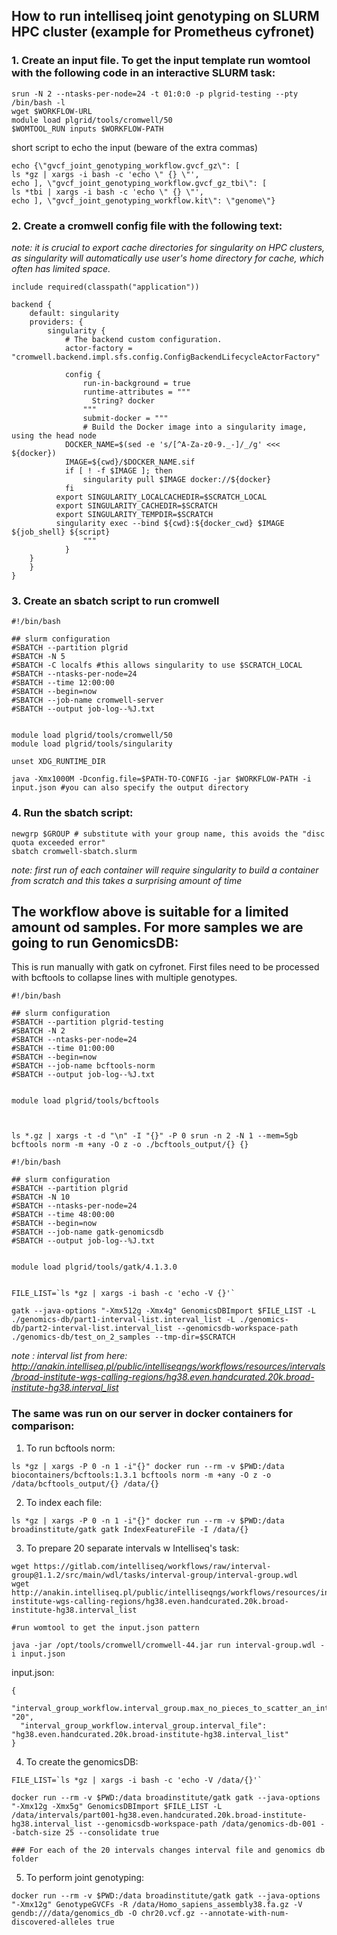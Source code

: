 ## How to run intelliseq joint genotyping on SLURM HPC cluster (example for Prometheus cyfronet)

### 1. Create an input file. To get the input template run womtool with the following code in an interactive SLURM task:

```
srun -N 2 --ntasks-per-node=24 -t 01:0:0 -p plgrid-testing --pty /bin/bash -l
wget $WORKFLOW-URL
module load plgrid/tools/cromwell/50
$WOMTOOL_RUN inputs $WORKFLOW-PATH
```

short script to echo the input (beware of the extra commas)
```
echo {\"gvcf_joint_genotyping_workflow.gvcf_gz\": [
ls *gz | xargs -i bash -c 'echo \" {} \"',
echo ], \"gvcf_joint_genotyping_workflow.gvcf_gz_tbi\": [
ls *tbi | xargs -i bash -c 'echo \" {} \"',
echo ], \"gvcf_joint_genotyping_workflow.kit\": \"genome\"}
```

### 2. Create a cromwell config file with the following text:

*note: it is crucial to export cache directories for singularity on HPC clusters, as singularity will automatically use user's home directory for cache, which often has limited space.*

```
include required(classpath("application"))

backend {
    default: singularity
    providers: {
        singularity {
            # The backend custom configuration.
            actor-factory = "cromwell.backend.impl.sfs.config.ConfigBackendLifecycleActorFactory"

            config {
                run-in-background = true
                runtime-attributes = """
                  String? docker
                """
                submit-docker = """
                # Build the Docker image into a singularity image, using the head node
    		DOCKER_NAME=$(sed -e 's/[^A-Za-z0-9._-]/_/g' <<< ${docker})
    		IMAGE=${cwd}/$DOCKER_NAME.sif
  	        if [ ! -f $IMAGE ]; then
        		singularity pull $IMAGE docker://${docker}
    		fi
		  export SINGULARITY_LOCALCACHEDIR=$SCRATCH_LOCAL
		  export SINGULARITY_CACHEDIR=$SCRATCH
		  export SINGULARITY_TEMPDIR=$SCRATCH
		  singularity exec --bind ${cwd}:${docker_cwd} $IMAGE ${job_shell} ${script}
                """
            }
	}
    }
}
```

### 3. Create an sbatch script to run cromwell 
```
#!/bin/bash

## slurm configuration
#SBATCH --partition plgrid
#SBATCH -N 5
#SBATCH -C localfs #this allows singularity to use $SCRATCH_LOCAL
#SBATCH --ntasks-per-node=24
#SBATCH --time 12:00:00
#SBATCH --begin=now
#SBATCH --job-name cromwell-server
#SBATCH --output job-log--%J.txt


module load plgrid/tools/cromwell/50 
module load plgrid/tools/singularity 

unset XDG_RUNTIME_DIR
 
java -Xmx1000M -Dconfig.file=$PATH-TO-CONFIG -jar $WORKFLOW-PATH -i input.json #you can also specify the output directory
```

### 4. Run the sbatch script:
```
newgrp $GROUP # substitute with your group name, this avoids the "disc quota exceeded error"
sbatch cromwell-sbatch.slurm
```
*note: first run of each container will require singularity to build a container from scratch and this takes a surprising amount of time*


## The workflow above is suitable for a limited amount od samples. For more samples we are going to run GenomicsDB:
This is run manually with gatk on cyfronet. First files need to be processed with bcftools to collapse lines with multiple genotypes.

```
#!/bin/bash

## slurm configuration
#SBATCH --partition plgrid-testing
#SBATCH -N 2
#SBATCH --ntasks-per-node=24
#SBATCH --time 01:00:00
#SBATCH --begin=now
#SBATCH --job-name bcftools-norm
#SBATCH --output job-log--%J.txt


module load plgrid/tools/bcftools



ls *.gz | xargs -t -d "\n" -I "{}" -P 0 srun -n 2 -N 1 --mem=5gb bcftools norm -m +any -O z -o ./bcftools_output/{} {}
```


```
#!/bin/bash

## slurm configuration
#SBATCH --partition plgrid
#SBATCH -N 10
#SBATCH --ntasks-per-node=24
#SBATCH --time 48:00:00
#SBATCH --begin=now
#SBATCH --job-name gatk-genomicsdb
#SBATCH --output job-log--%J.txt


module load plgrid/tools/gatk/4.1.3.0


FILE_LIST=`ls *gz | xargs -i bash -c 'echo -V {}'`

gatk --java-options "-Xmx512g -Xmx4g" GenomicsDBImport $FILE_LIST -L ./genomics-db/part1-interval-list.interval_list -L ./genomics-db/part2-interval-list.interval_list --genomicsdb-workspace-path ./genomics-db/test_on_2_samples --tmp-dir=$SCRATCH

```

*note : interval list from here: http://anakin.intelliseq.pl/public/intelliseqngs/workflows/resources/intervals/broad-institute-wgs-calling-regions/hg38.even.handcurated.20k.broad-institute-hg38.interval_list*


### The same was run on our server in docker containers for comparison:

1. To run bcftools norm:
```
ls *gz | xargs -P 0 -n 1 -i"{}" docker run --rm -v $PWD:/data biocontainers/bcftools:1.3.1 bcftools norm -m +any -O z -o /data/bcftools_output/{} /data/{} 
```

2. To index each file:
```
ls *gz | xargs -P 0 -n 1 -i"{}" docker run --rm -v $PWD:/data broadinstitute/gatk gatk IndexFeatureFile -I /data/{}
```

3. To prepare 20 separate intervals w Intelliseq's task:

```
wget https://gitlab.com/intelliseq/workflows/raw/interval-group@1.1.2/src/main/wdl/tasks/interval-group/interval-group.wdl
wget http://anakin.intelliseq.pl/public/intelliseqngs/workflows/resources/intervals/broad-institute-wgs-calling-regions/hg38.even.handcurated.20k.broad-institute-hg38.interval_list

#run womtool to get the input.json pattern

java -jar /opt/tools/cromwell/cromwell-44.jar run interval-group.wdl -i input.json
```

input.json:
```
{
  "interval_group_workflow.interval_group.max_no_pieces_to_scatter_an_interval_file": "20",
  "interval_group_workflow.interval_group.interval_file": "hg38.even.handcurated.20k.broad-institute-hg38.interval_list"
}
```

4. To create the genomicsDB:
```
FILE_LIST=`ls *gz | xargs -i bash -c 'echo -V /data/{}'`

docker run --rm -v $PWD:/data broadinstitute/gatk gatk --java-options "-Xmx12g -Xmx5g" GenomicsDBImport $FILE_LIST -L /data/intervals/part001-hg38.even.handcurated.20k.broad-institute-hg38.interval_list --genomicsdb-workspace-path /data/genomics-db-001 --batch-size 25 --consolidate true

### For each of the 20 intervals changes interval file and genomics db folder 
```
5. To perform joint genotyping:
```
docker run --rm -v $PWD:/data broadinstitute/gatk gatk --java-options "-Xmx12g" GenotypeGVCFs -R /data/Homo_sapiens_assembly38.fa.gz -V gendb:///data/genomics_db -O chr20.vcf.gz --annotate-with-num-discovered-alleles true
```


